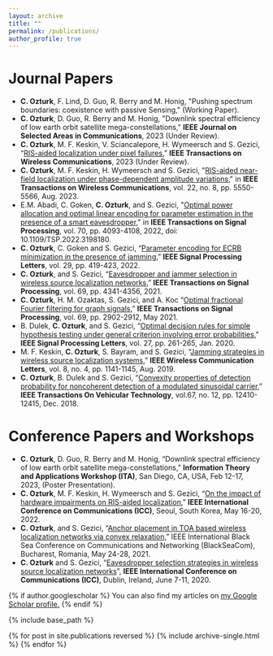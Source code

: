 ```yaml
---
layout: archive
title: ""
permalink: /publications/
author_profile: true
---
```



Journal Papers
======
- **C. Ozturk**, F. Lind, D. Guo, R. Berry and M. Honig, "Pushing spectrum boundaries: coexistence with passive Sensing," (Working Paper).
- **C. Ozturk**, D. Guo, R. Berry and M. Honig, "Downlink spectral efficiency of low earth orbit satellite mega-constellations," **IEEE Journal on Selected Areas in Communications**, 2023 (Under Review).
- **C. Ozturk**, M. F. Keskin, V. Sciancalepore, H. Wymeersch and S. Gezici, “[RIS-aided localization under pixel failures](https://browse.arxiv.org/pdf/2302.04436.pdf),” **IEEE Transactions on Wireless Communications**, 2023 (Under Review).
- **C. Ozturk**,  M. F. Keskin, H. Wymeersch and S. Gezici, "[RIS-aided near-field localization under phase-dependent amplitude variations](https://ieeexplore.ieee.org/abstract/document/10017173)," in **IEEE Transactions on Wireless Communications**, vol. 22, no. 8, pp. 5550-5566, Aug. 2023.
- E.M. Abadi, C. Goken, **C. Ozturk**, and S. Gezici, "[Optimal power allocation and optimal linear encoding for parameter estimation in the presence of a smart eavesdropper](https://ieeexplore.ieee.org/abstract/document/9855400)," in **IEEE Transactions on Signal Processing**, vol. 70, pp. 4093-4108, 2022, doi: 10.1109/TSP.2022.3198180.
- **C. Ozturk**, C. Goken and S. Gezici, “[Parameter encoding for ECRB minimization in the presence of jamming](https://ieeexplore.ieee.org/abstract/document/9647943),” **IEEE Signal Processing Letters**, vol. 29, pp. 419-423, 2022.
- **C. Ozturk**, and S. Gezici, “[Eavesdropper and jammer selection in wireless source localization networks](https://ieeexplore.ieee.org/abstract/document/9495265),” **IEEE Transactions on Signal Processing**, vol. 69, pp. 4341-4356, 2021.
- **C. Ozturk**, H. M. Ozaktas, S. Gezici, and A. Koc “[Optimal fractional Fourier filtering for graph signals](https://ieeexplore.ieee.org/abstract/document/9435933),” **IEEE Transactions on Signal Processing**, vol. 69, pp. 2902-2912, May 2021.
- B. Dulek, **C. Ozturk**, and S. Gezici, “[Optimal decision rules for simple hypothesis testing under general criterion involving error probabilities](https://ieeexplore.ieee.org/abstract/document/8957537),” **IEEE Signal Processing Letters**, vol. 27, pp. 261-265, Jan. 2020.
- M. F. Keskin, **C. Ozturk**, S. Bayram, and S. Gezici, “[Jamming strategies in wireless source localization systems](https://ieeexplore.ieee.org/abstract/document/8680666),” **IEEE Wireless Communication Letters**, vol. 8, no. 4, pp. 1141-1145, Aug. 2019.
- **C. Ozturk**, B. Dulek and S. Gezici, “[Convexity properties of detection probability for noncoherent detection of a modulated sinusoidal carrier](https://ieeexplore.ieee.org/abstract/document/8494789),” **IEEE Transactions On Vehicular Technology**, vol.67, no. 12, pp. 12410-12415, Dec. 2018.

Conference Papers and Workshops
=====
- **C. Ozturk**, D. Guo, R. Berry and M. Honig, “Downlink spectral efficiency of low earth orbit satellite mega-constellations,” **Information Theory and Applications Workshop (ITA)**, San Diego, CA, USA, Feb 12-17, 2023, (Poster Presentation).
- **C. Ozturk**, M. F. Keskin, H. Wymeersch and S. Gezici, “[On the impact of hardware impairments on RIS-aided localization](https://ieeexplore.ieee.org/abstract/document/9838889),” **IEEE International Conference on Communications (ICC)**, Seoul, South Korea, May 16-20, 2022.
- **C. Ozturk**, and S. Gezici, “[Anchor placement in TOA based wireless localization networks via convex relaxation](https://ieeexplore.ieee.org/abstract/document/9527822),” IEEE International Black Sea Conference on Communications and Networking (BlackSeaCom), Bucharest, Romania, May 24-28, 2021.
- **C. Ozturk** and S. Gezici, “[Eavesdropper selection strategies in wireless source localization networks](https://ieeexplore.ieee.org/abstract/document/9148683)”, **IEEE International Conference on Communications (ICC)**, Dublin, Ireland, June 7-11, 2020.




{% if author.googlescholar %}
  You can also find my articles on <u><a href="{{author.googlescholar}}">my Google Scholar profile</a>.</u>
{% endif %}

{% include base_path %}

{% for post in site.publications reversed %}
  {% include archive-single.html %}
{% endfor %}
